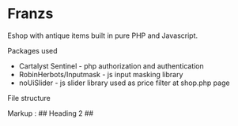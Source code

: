 # Franzs

Eshop with antique items built in pure PHP and Javascript.

Packages used
- Cartalyst Sentinel - php authorization and authentication
- RobinHerbots/Inputmask - js input masking library
- noUiSlider - js slider library used as price filter at shop.php page

File structure

Markup :  ## Heading 2 ##
